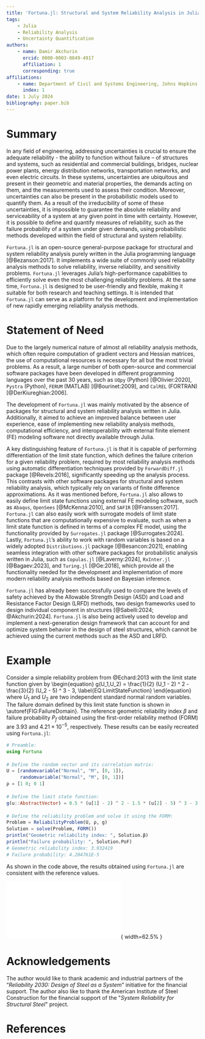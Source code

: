 ```yaml
---
title: 'Fortuna.jl: Structural and System Reliability Analysis in Julia'
tags:
    - Julia
    - Reliability Analysis
    - Uncertainty Quantification
authors:
    - name: Damir Akchurin
      orcid: 0000-0003-0849-4917
      affiliation: 1
      corresponding: true
affiliations:
    - name: Department of Civil and Systems Engineering, Johns Hopkins University, Baltimore, MD
      index: 1
date: 1 July 2024
bibliography: paper.bib
---
```


# Summary

In any field of engineering, addressing uncertainties is crucial to ensure the adequate reliability - the ability to function without failure – of structures and systems, such as residential and commercial buildings, bridges, nuclear power plants, energy distribution networks, transportation networks, and even electric circuits. In these systems, uncertainties are ubiquitous and present in their geometric and material properties, the demands acting on them, and the measurements used to assess their condition. Moreover, uncertainties can also be present in the probabilistic models used to quantify them. As a result of the irreducibility of some of these uncertainties, it is impossible to guarantee the absolute reliability and serviceability of a system at any given point in time with certainty. However, it is possible to define and quantify measures of reliability, such as the failure probability of a system under given demands, using probabilistic methods developed within the field of structural and system reliability.

`Fortuna.jl` is an open-source general-purpose package for structural and system reliability analysis purely written in the Julia programming language [@Bezanson:2017]. It implements a wide suite of commonly used reliability analysis methods to solve reliability, inverse reliability, and sensitivity problems. `Fortuna.jl` leverages Julia’s high-performance capabilities to efficiently solve even the most challenging reliability problems. At the same time, `Fortuna.jl` is designed to be user-friendly and flexible, making it suitable for both research and teaching settings. It is intended that `Fortuna.jl` can serve as a platform for the development and implementation of new rapidly emerging reliability analysis methods.

# Statement of Need

Due to the largely numerical nature of almost all reliability analysis methods, which often require computation of gradient vectors and Hessian matrices, the use of computational resources is necessary for all but the most trivial problems. As a result, a large number of both open-source and commercial software packages have been developed in different programming languages over the past 30 years, such as `UQpy` (Python) [@Olivier:2020], `Pystra` (Python), `FERUM` (MATLAB) [@Bourinet:2009], and `CalREL` (FORTRAN) [@DerKiureghian:2006].

The development of `Fortuna.jl` was mainly motivated by the absence of packages for structural and system reliability analysis written in Julia. Additionally, it aimed to achieve an improved balance between user experience, ease of implementing new reliability analysis methods, computational efficiency, and interoperability with external finite element (FE) modeling software not directly available through Julia.

A key distinguishing feature of `Fortuna.jl` is that it is capable of performing differentiation of the limit state function, which defines the failure criterion for a given reliability problem, required by most reliability analysis methods using automatic differentiation techniques provided by `ForwardDiff.jl` package [@Revels:2016], significantly speeding up the analysis process. This contrasts with other software packages for structural and system reliability analysis, which typically rely on variants of finite difference approximations. As it was mentioned before, `Fortuna.jl` also allows to easily define limit state functions using external FE modeling software, such as `Abaqus`, `OpenSees` [@McKenna:2010], and `SAFIR` [@Franssen:2017]. `Fortuna.jl` can also easily work with surrogate models of limit state functions that are computationally expensive to evaluate, such as when a limit state function is defined in terms of a complex FE model, using the functionality provided by `Surrogates.jl` package [@Surrogates:2024]. Lastly, `Fortuna.jl`’s ability to work with random variables is based on a widely adopted `Distributions.jl` package [@Besancon:2021], enabling seamless integration with other software packages for probabilistic analysis written in Julia, such as `Copulas.jl` [@Laverny:2024], `RxInter.jl` [@Bagaev:2023], and `Turing.jl` [@Ge:2018], which provide all the functionality needed for the development and implementation of more modern reliability analysis methods based on Bayesian inference.

`Fortuna.jl` has already been successfully used to compare the levels of safety achieved by the Allowable Strength Design (ASD) and Load and Resistance Factor Design (LRFD) methods, two design frameworks used to design individual component in structures [@Sabelli:2024; @Akchurin:2024]. `Fortuna.jl` is also being actively used to develop and implement a next-generation design framework that can account for and optimize system behavior in the design of steel structures, which cannot be achieved using the current methods such as the ASD and LRFD.

# Example

Consider a simple reliability problem from @Echard:2013 with the limit state function given by
\begin{equation}
g(U_1,U_2) = \frac{1}{2} (U_1 - 2) ^ 2 - \frac{3}{2} (U_2 - 5) ^ 3 - 3,
\label{EQ:LimitStateFunction}
\end{equation}
where $U_1$ and $U_2$ are two independent standard normal random variables. The failure domain defined by this limit state function is shown in \autoref{FIG:FailureDomain}. The reference geometric reliability index $\beta$ and failure probability $P_f$ obtained using the first-order reliability method (FORM) are $3.93$ and $4.21 \times 10 ^ {-5}$, respectively. These results can be easily recreated using `Fortuna.jl`:
```julia
# Preamble:
using Fortuna

# Define the random vector and its correlation matrix:
U = [randomvariable("Normal", "M", [0, 1]), 
     randomvariable("Normal", "M", [0, 1])]
ρ = [1 0; 0 1]

# Define the limit state function:
g(u::AbstractVector) = 0.5 * (u[1] - 2) ^ 2 - 1.5 * (u[2] - 5) ^ 3 - 3

# Define the reliability problem and solve it using the FORM:
Problem = ReliabilityProblem(U, ρ, g)
Solution = solve(Problem, FORM())
println("Geometric reliability index: ", Solution.β)
println("Failure probability: ", Solution.PoF)
# Geometric reliability index: 3.932419
# Failure probability: 4.204761E-5
```
As shown in the code above, the results obtained using `Fortuna.jl` are consistent with the reference values.

![Failure domain defined by the limit state function in \autoref{EQ:LimitStateFunction}[^*]. \label{FIG:FailureDomain}](Example.pdf){ width=62.5% }

[^*]: The figure is created using `Makie.jl` package [@Danisch:2021].

# Acknowledgements

The author would like to thank academic and industrial partners of the “*Reliability 2030: Design of Steel as a System*” initiative for the financial support. The author also like to thank the American Institute of Steel Construction for the financial support of the "*System Reliability for Structural Steel*" project.

# References